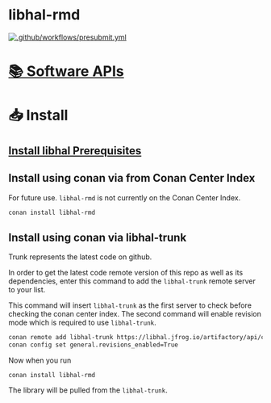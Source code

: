 # libhal-rmd

[![.github/workflows/presubmit.yml](https://github.com/libhal/libhal-rmd/actions/workflows/presubmit.yml/badge.svg?branch=main)](https://github.com/libhal/libhal-rmd/actions/workflows/presubmit.yml)

# [📚 Software APIs](https://libhal.github.io/libhal-rmd/api)

# 📥 Install

## [Install libhal Prerequisites](https://libhal.github.io/prerequisites/)

## Install using conan via from Conan Center Index

For future use. `libhal-rmd` is not currently on the Conan Center Index.

```bash
conan install libhal-rmd
```

## Install using conan via libhal-trunk

Trunk represents the latest code on github.

In order to get the latest code remote version of this repo as well as its
dependencies, enter this command to add the `libhal-trunk` remote server to your
list.

This command will insert `libhal-trunk` as the first server to check before
checking the conan center index.
The second command will enable revision mode which is required to use
`libhal-trunk`.

```bash
conan remote add libhal-trunk https://libhal.jfrog.io/artifactory/api/conan/trunk-conan --insert
conan config set general.revisions_enabled=True
```

Now when you run

```
conan install libhal-rmd
```

The library will be pulled from the `libhal-trunk`.
